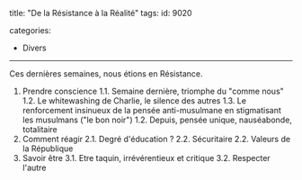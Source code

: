 title: "De la Résistance à la Réalité"
tags:
id: 9020

categories:
  - Divers
---

Ces dernières semaines, nous étions en Résistance.

1. Prendre conscience
1.1\. Semaine dernière, triomphe du "comme nous"
1.2\. Le whitewashing de Charlie, le silence des autres
1.3\. Le renforcement insinueux de la pensée anti-musulmane en stigmatisant les musulmans ("le bon noir")
1.2\. Depuis, pensée unique, nauséabonde, totalitaire
2. Comment réagir
2.1\. Degré d'éducation ?
2.2\. Sécuritaire
2.2\. Valeurs de la République
3. Savoir être
3.1\. Etre taquin, irrévérentieux et critique
3.2\. Respecter l'autre